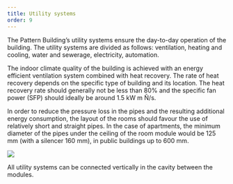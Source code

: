 ```yaml
---
title: Utility systems
order: 9
---
```

The Pattern Building’s utility systems ensure the day-to-day operation of the building. The utility systems are divided as follows: ventilation, heating and cooling, water and sewerage, electricity, automation.

The indoor climate quality of the building is achieved with an energy efficient ventilation system combined with heat recovery. The rate of heat recovery depends on the specific type of building and its location. The heat recovery rate should generally not be less than 80% and the specific fan power (SFP) should ideally be around 1.5 kW m Ñ/s.

In order to reduce the pressure loss in the pipes and the resulting additional energy consumption, the layout of the rooms should favour the use of relatively short and straight pipes. In the case of apartments, the minimum diameter of the pipes under the ceiling of the room module would be 125 mm (with a silencer 160 mm), in public buildings up to 600 mm.

![](https://res.cloudinary.com/patternbuildings/image/upload/v1595350584/docs/PatternBuildings_Utilities_mn5nrl.jpg)

All utility systems can be connected vertically in the cavity between the modules.